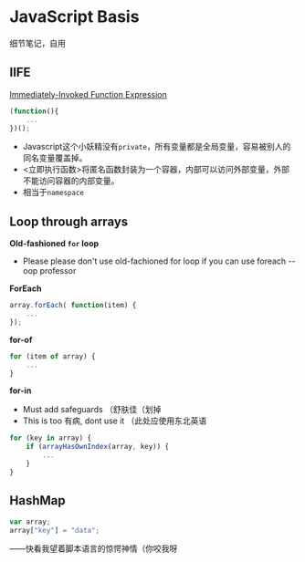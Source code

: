 # JavaScript Basis
细节笔记，自用

## IIFE
[Immediately-Invoked Function Expression](https://link.zhihu.com/?target=http%3A//benalman.com/news/2010/11/immediately-invoked-function-expression/%23iife)
```JavaScript
(function(){ 
    ...  
})();
```
- Javascript这个小妖精没有`private`，所有变量都是全局变量，容易被别人的同名变量覆盖掉。
- <立即执行函数>将匿名函数封装为一个容器，内部可以访问外部变量，外部不能访问容器的内部变量。
- 相当于`namespace`

## Loop through arrays
**Old-fashioned `for` loop**

- Please please don't use old-fachioned for loop if you can use foreach -- oop professor

**ForEach**

```JavaScript
array.forEach( function(item) {
    ...
});
```

**for-of**

```JavaScript
for (item of array) {
    ...
}
```

**for-in**

- Must add safeguards （舒肤佳（划掉
- This is too 有病, dont use it （此处应使用东北英语

```JavaScript
for (key in array) {
    if (arrayHasOwnIndex(array, key)) {
        ...
    }
}
```

## HashMap

```JavaScript
var array;
array["key"] = "data";
```

——快看我望着脚本语言的惊愕神情（你咬我呀
